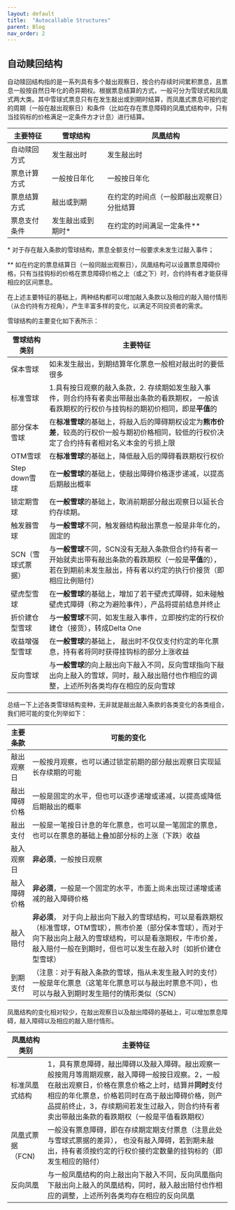 ```yaml
---
layout: default
title:  "Autocallable Structures"
parent: Blog
nav_order: 2
---
```


## 自动赎回结构

自动赎回结构指的是一系列具有多个敲出观察日，按合约存续时间累积票息，且票息一般按自然日年化的奇异期权。根据票息结算的方式，一般可分为雪球式和凤凰式两大类。其中雪球式票息只有在发生敲出或到期时结算，而凤凰式票息可按约定的周期（一般在敲出观察日）和条件（比如在存在票息障碍的凤凰式结构中，只有当挂钩标的价格满足一定条件方才计息）进行结算。

|主要特征|雪球结构|凤凰结构|
|--|--|--|
|自动赎回方式|发生敲出时|发生敲出时|
|票息计算方式|一般按日年化|一般按日年化|
|票息结算方式|敲出或到期|在约定的时间点（一般即敲出观察日）分批结算|
|票息支付条件|发生敲出或到期时*|在约定的时间满足一定条件**|

\* 对于存在敲入条款的雪球结构，票息全额支付一般要求未发生过敲入事件；

\** 如在约定的票息结算日（一般同敲出观察日），凤凰结构可以设置票息障碍价格，只有当挂钩标的价格在票息障碍价格之上（或之下）时，合约持有者才能获得相应的区间票息。

在上述主要特征的基础上，两种结构都可以增加敲入条款以及相应的敲入赔付情形（从合约持有方视角），产生丰富多样的变化，以满足不同投资者的需求。

雪球结构的主要变化如下表所示：

|雪球结构类别|主要特征|
|-|-|
|保本雪球|如未发生敲出，到期结算年化票息一般相对敲出时的要低很多|
|标准雪球|1.具有按日观察的敲入条款，2. 存续期如发生敲入事件，则合约持有者卖出带敲出条款的看跌期权， 一般该看跌期权的行权价与挂钩标的期初价相同，即是**平值**的|
|部分保本雪球|在**标准雪球**的基础上，将敲入后的障碍期权设定为**熊市价差**，较高的行权价一般与期初价格相同，较低的行权价决定了合约持有者相对名义本金的亏损上限
|OTM雪球|在**标准雪球**的基础上，降低敲入后的障碍看跌期权行权价
|Step down雪球|在**一般雪球**的基础上，使敲出障碍价格逐步递减，以提高后期敲出概率
|锁定期雪球|在**一般雪球**的基础上，取消前期部分敲出观察日以延长合约存续期。
|触发器雪球|与**一般雪球**不同，触发器结构敲出票息一般是非年化的，固定的|
|SCN（雪球式票据）|与**一般雪球**不同，SCN没有无敲入条款但合约持有者一开始就卖出带有敲出条款的看跌期权（一般是**平值**的），若在到期前未发生敲出，持有者以约定的执行价接货（即相应比例赔付）|
|壁虎型雪球|在**一般雪球**的基础上，增加了若干壁虎式障碍，如未碰触壁虎式障碍（称之为避险事件），产品将提前结息并终止|
|折价建仓型雪球|与**一般雪球**不同，如发生敲入事件，立即按约定的行权价建仓（接货），转成Delta One|
|收益增强型雪球|在**一般雪球**的基础上， 敲出时不仅仅支付约定的年化票息，持有者将同时获得挂钩标的部分上涨收益|
|反向雪球|与**一般雪球**的向上敲出向下敲入不同，反向雪球指向下敲出向上敲入的雪球，同时，敲入敲出赔付也作相应的调整，上述所列各类均存在相应的反向雪球|

总结一下上述各类雪球结构变种，无非就是敲出敲入条款的各类变化的各类组合，我们把可能的变化列举如下：

|主要条款|可能的变化|
|-------|-|
|敲出观察日|一般按月观察，也可以通过锁定前期的部分敲出观察日实现延长存续期的可能|
|敲出障碍价格|一般是固定的水平，但也可以逐步递增或递减，以提高或降低后期敲出的概率
|敲出支付|一般是一笔按日计息的年化票息，也可以是一笔固定的票息，也可以在票息的基础上叠加部分标的上涨（下跌）收益|
|敲入观察日|**非必须**，一般按日观察
|敲入障碍价格|**非必须**，一般是一个固定的水平，市面上尚未出现过递增或递减的敲入障碍价格
|敲入赔付|**非必须**， 对于向上敲出向下敲入的雪球结构，可以是看跌期权（标准雪球，OTM雪球），熊市价差（部分保本雪球），而对于向下敲出向上敲入的雪球结构，可以是看涨期权，牛市价差，敲入赔付一般在到期时，但也可以发生在敲入时（如折价建仓型雪球）|
|到期支付|（注意：对于有敲入条款的雪球，指从未发生敲入时的支付）一般是年化票息（这笔年化票息可以与敲出时票息不同），也可以与敲入到期时发生赔付的情形类似（SCN）|


凤凰结构的变化相对较少，在敲出观察日以及敲出障碍的基础上，可以增加票息障碍，敲入障碍以及相应的敲入赔付情形。

|凤凰结构类别|主要特征|
|---|--|
|标准凤凰式结构|1，具有票息障碍，敲出障碍以及敲入障碍。敲出观察一般按周月等周期观察，敲入障碍一般按日观察。2，一般在敲出观察日，价格在票息价格之上时，结算并**同时**支付相应的年化票息，价格若同时在高于敲出障碍价格，则产品提前终止，3，存续期间若发生过敲入，则合约持有者卖出带敲出条款的看跌期权（一般是平值看跌期权）|
|凤凰式票据（FCN)|一般没有票息障碍，即在存续期定期支付票息（注意此处与雪球式票据的差异）， 也没有敲入障碍，若到期未敲出，持有者须按约定的行权价接约定数量的挂钩标的（即发生相应的赔付）|
|反向凤凰|与一般凤凰结构的向上敲出向下敲入不同，反向凤凰指向下敲出向上敲入的凤凰结构，同时，敲入敲出赔付也作相应的调整，上述所列各类均存在相应的反向凤凰|